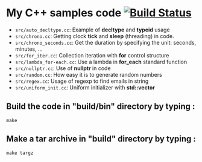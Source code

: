 # My C++ samples code [![Build Status](https://travis-ci.org/fenicks/cplusplus_samples.svg?branch=master)](https://travis-ci.org/fenicks/cplusplus_samples)

* `src/auto_decltype.cc`: Example of __decltype__ and __typeid__ usage
* `src/chrono.cc`: Getting clock __tick__ and __sleep__ (threading) in code.
* `src/chrono_seconds.cc`: Get the duration by specifying the unit: seconds, minutes, ...
* `src/for_iter.cc`: Collection iteration with __for__ control structure
* `src/lambda_for-each.cc`: Use a lambda in __for_each__ standard function
* `src/nullptr.cc`: Use of __nullptr__ in code
* `src/random.cc`: How easy it is to generate random numbers
* `src/regex.cc`: Usage of regexp to find emails in string 
* `src/uniform_init.cc`: Uniform initializer with __std::vector__

## Build the code in "build/bin" directory by typing :

    make

## Make a tar archive in "build" directory by typing :

    make targz
